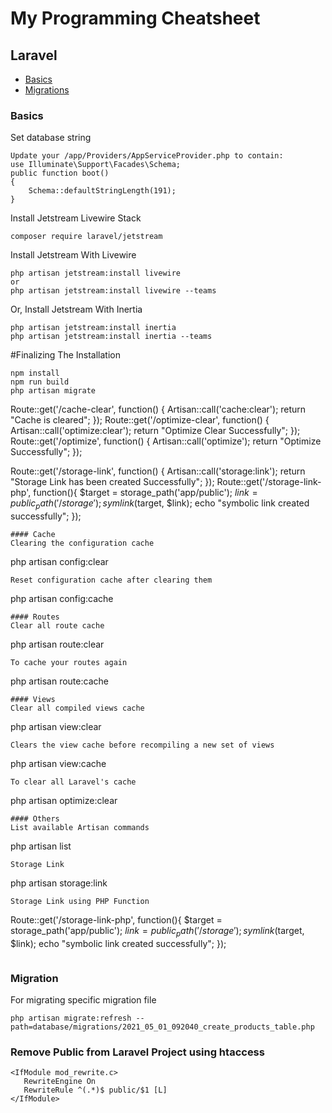 # My Programming Cheatsheet
## Laravel
-  [Basics](https://github.com/iamwebsurgeon/cheat-sheet/blob/main/laravel.md#basics)
-  [Migrations](https://github.com/iamwebsurgeon/cheat-sheet/blob/main/laravel.md#migration)

### Basics
Set database string
```
Update your /app/Providers/AppServiceProvider.php to contain:
use Illuminate\Support\Facades\Schema;
public function boot()
{
    Schema::defaultStringLength(191);
}
```
Install Jetstream Livewire Stack
```
composer require laravel/jetstream
```
Install Jetstream With Livewire
```
php artisan jetstream:install livewire
or
php artisan jetstream:install livewire --teams
```
Or, Install Jetstream With Inertia
```
php artisan jetstream:install inertia
php artisan jetstream:install inertia --teams
```

#Finalizing The Installation
```
npm install
npm run build
php artisan migrate
```

Route::get('/cache-clear', function() {
    Artisan::call('cache:clear');
    return "Cache is cleared";
});
Route::get('/optimize-clear', function() {
    Artisan::call('optimize:clear');
    return "Optimize Clear Successfully";
});
Route::get('/optimize', function() {
    Artisan::call('optimize');
    return "Optimize Successfully";
});

Route::get('/storage-link', function() {
    Artisan::call('storage:link');
    return "Storage Link has been created Successfully";
});
Route::get('/storage-link-php', function(){
    $target = storage_path('app/public');
    $link = public_path('/storage');
    symlink($target, $link);
    echo "symbolic link created successfully";
});
```
#### Cache
Clearing the configuration cache
```
php artisan config:clear
```
Reset configuration cache after clearing them
```
php artisan config:cache
```
#### Routes
Clear all route cache
```
php artisan route:clear
```
To cache your routes again
```
php artisan route:cache
```
#### Views
Clear all compiled views cache
```
php artisan view:clear
```
Clears the view cache before recompiling a new set of views
```
php artisan view:cache
```
To clear all Laravel's cache
```
php artisan optimize:clear
```
#### Others
List available Artisan commands
```
php artisan list
```
Storage Link
```
php artisan storage:link
```
Storage Link using PHP Function
```
Route::get('/storage-link-php', function(){
    $target = storage_path('app/public');
    $link = public_path('/storage');
    symlink($target, $link);
    echo "symbolic link created successfully";
});
```
```
### Migration
For migrating specific migration file
```
php artisan migrate:refresh --path=database/migrations/2021_05_01_092040_create_products_table.php
```

### Remove Public from Laravel Project using htaccess
```
<IfModule mod_rewrite.c>
   RewriteEngine On 
   RewriteRule ^(.*)$ public/$1 [L]
</IfModule>
```





